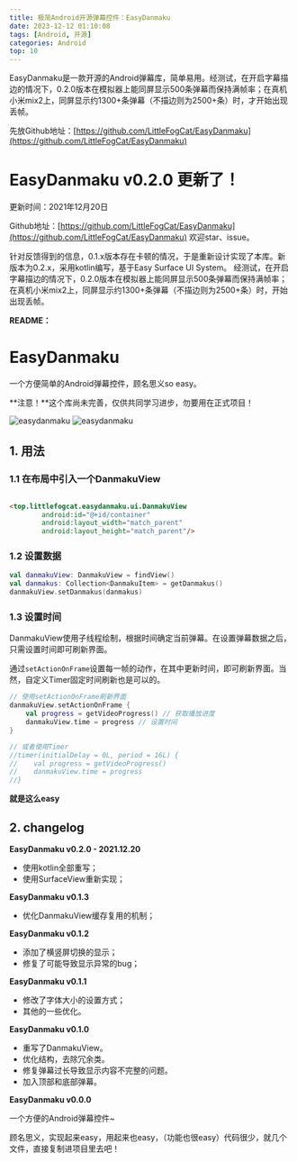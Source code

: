 ```yaml
---
title: 极简Android开源弹幕控件：EasyDanmaku
date: 2023-12-12 01:10:08
tags: [Android, 开源]
categories: Android
top: 10
---
```


EasyDanmaku是一款开源的Android弹幕库，简单易用。经测试，在开启字幕描边的情况下，0.2.0版本在模拟器上能同屏显示500条弹幕而保持满帧率；在真机小米mix2上，同屏显示约1300+条弹幕（不描边则为2500+条）时，才开始出现丢帧。

先放Github地址：[https://github.com/LittleFogCat/EasyDanmaku](https://github.com/LittleFogCat/EasyDanmaku)

<!--more-->

# EasyDanmaku v0.2.0 更新了！

更新时间：2021年12月20日

Github地址：[https://github.com/LittleFogCat/EasyDanmaku](https://github.com/LittleFogCat/EasyDanmaku)
欢迎star、issue。

针对反馈得到的信息，0.1.x版本存在卡顿的情况，于是重新设计实现了本库。新版本为0.2.x，采用kotlin编写，基于Easy Surface UI System。
经测试，在开启字幕描边的情况下，0.2.0版本在模拟器上能同屏显示500条弹幕而保持满帧率；在真机小米mix2上，同屏显示约1300+条弹幕（不描边则为2500+条）时，开始出现丢帧。



**README：**

# EasyDanmaku

一个方便简单的Android弹幕控件，顾名思义so easy。

**注意！**这个库尚未完善，仅供共同学习进步，勿要用在正式项目！

![easydanmaku](https://img-blog.csdnimg.cn/img_convert/568ed86ed30c8be4fcff0ca3decc136e.gif)
![easydanmaku](https://img-blog.csdnimg.cn/img_convert/4338594874d3163eb1760c42b477e713.gif)

## 1. 用法

### 1.1 在布局中引入一个DanmakuView

```html

<top.littlefogcat.easydanmaku.ui.DanmakuView
        android:id="@+id/container"
        android:layout_width="match_parent"
        android:layout_height="match_parent"/>
```

### 1.2 设置数据

```kotlin
val danmakuView: DanmakuView = findView()
val danmakus: Collection<DanmakuItem> = getDanmakus()
danmakuView.setDanmakus(danmakus)
```

### 1.3 设置时间

DanmakuView使用子线程绘制，根据时间确定当前弹幕。在设置弹幕数据之后，只需设置时间即可刷新界面。

通过`setActionOnFrame`设置每一帧的动作，在其中更新时间，即可刷新界面。当然，自定义Timer固定时间刷新也是可以的。

```kotlin
// 使用setActionOnFrame刷新界面
danmakuView.setActionOnFrame {
    val progress = getVideoProgress() // 获取播放进度
    danmakuView.time = progress // 设置时间
}

// 或者使用Timer
//timer(initialDelay = 0L, period = 16L) {
//    val progress = getVideoProgress()
//    danmakuView.time = progress
//}
```

**就是这么easy**

## 2. changelog

**EasyDanmaku v0.2.0 - 2021.12.20**

- 使用kotlin全部重写；
- 使用SurfaceView重新实现；

**EasyDanmaku v0.1.3**

- 优化DanmakuView缓存复用的机制；

**EasyDanmaku v0.1.2**

- 添加了横竖屏切换的显示；
- 修复了可能导致显示异常的bug；

**EasyDanmaku v0.1.1**

- 修改了字体大小的设置方式；
- 其他的一些优化。

**EasyDanmaku v0.1.0**

- 重写了DanmakuView。
- 优化结构，去除冗余类。
- 修复弹幕过长导致显示内容不完整的问题。
- 加入顶部和底部弹幕。

**EasyDanmaku v0.0.0**

一个方便的Android弹幕控件~

顾名思义，实现起来easy，用起来也easy，（功能也很easy）代码很少，就几个文件，直接复制进项目里去吧！

